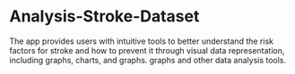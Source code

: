 # Analysis-Stroke-Dataset
The app provides users with intuitive tools to better understand the risk factors for stroke and how to prevent it through visual data representation, including graphs, charts, and graphs. graphs and other data analysis tools.
